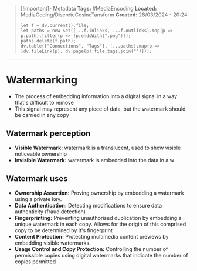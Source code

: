 > [!important]- Metadata
> **Tags:** #MediaEncoding 
> **Located:** MediaCoding/DiscreteCosineTansform
> **Created:** 28/03/2024 - 20:24
> ```dataviewjs
> let f = dv.current().file;
> let paths = new Set([...f.inlinks, ...f.outlinks].map(p => p.path).filter(p => !p.endsWith(".png")));
> paths.delete(f.path);
> dv.table(["Connections", "Tags"], [...paths].map(p => [dv.fileLink(p), dv.page(p).file.tags.join("")]));
> ```

___
# Watermarking
- The process of embedding information into a digital signal in a way that's difficult to remove
- This signal may represent any piece of data, but the watermark should be carried in any copy




## Watermark perception
- **Visible Watermark:** watermark is a translucent, used to show visible noticeable ownership 
- **Invisible Watermark:** watermark is embedded into the data in a w
## Watermark uses
- **Ownership Assertion:** Proving ownership by embedding a watermark using a private key.
- **Data Authentication:** Detecting modifications to ensure data authenticity (fraud detection)
- **Fingerprinting:** Preventing unauthorised duplication by embedding a unique watermark in each copy. Allows for the origin of this comprised copy to be determined by it's fingerprint 
- **Content Protection:** Protecting multimedia content previews by embedding visible watermarks.
- **Usage Control and Copy Protection:** Controlling the number of permissible copies using digital watermarks that indicate the number of copies permitted 
